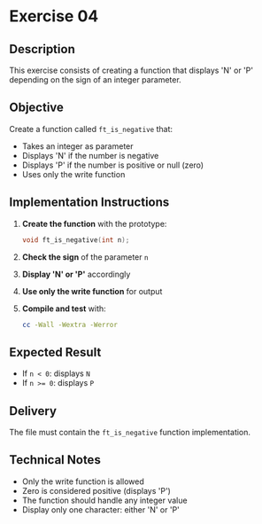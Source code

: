 # Exercise 04

## Description

This exercise consists of creating a function that displays 'N' or 'P' depending on the sign of an integer parameter.

## Objective

Create a function called `ft_is_negative` that:
- Takes an integer as parameter
- Displays 'N' if the number is negative
- Displays 'P' if the number is positive or null (zero)
- Uses only the write function

## Implementation Instructions

1. **Create the function** with the prototype:
   ```c
   void ft_is_negative(int n);
   ```

2. **Check the sign** of the parameter `n`

3. **Display 'N' or 'P'** accordingly

4. **Use only the write function** for output

5. **Compile and test** with:
   ```bash
   cc -Wall -Wextra -Werror
   ```

## Expected Result

- If `n < 0`: displays `N`
- If `n >= 0`: displays `P`

## Delivery

The file must contain the `ft_is_negative` function implementation.

## Technical Notes

- Only the write function is allowed
- Zero is considered positive (displays 'P')
- The function should handle any integer value
- Display only one character: either 'N' or 'P'
